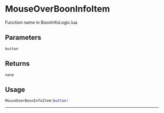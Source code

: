 # MouseOverBoonInfoItem
Function name in BoonInfoLogic.lua
## Parameters
`button`
## Returns
`none`
## Usage
```lua
MouseOverBoonInfoItem(button)
```
---
